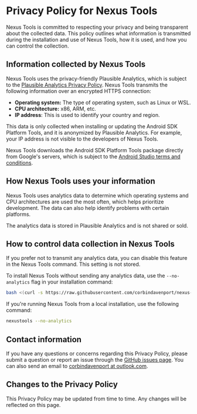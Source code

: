 # Privacy Policy for Nexus Tools

Nexus Tools is committed to respecting your privacy and being transparent about the collected data. This policy outlines what information is transmitted during the installation and use of Nexus Tools, how it is used, and how you can control the collection.

## Information collected by Nexus Tools

Nexus Tools uses the privacy-friendly Plausible Analytics, which is subject to the [Plausible Analytics Privacy Policy](https://plausible.io/privacy). Nexus Tools transmits the following information over an encrypted HTTPS connection:

- **Operating system:** The type of operating system, such as Linux or WSL.
- **CPU architecture:** x86, ARM, etc.
- **IP address**: This is used to identify your country and region.

This data is only collected when installing or updating the Android SDK Platform Tools, and it is anonymized by Plausible Analytics. For example, your IP address is not visible to the developers of Nexus Tools.

Nexus Tools downloads the Android SDK Platform Tools package directly from Google's servers, which is subject to the [Android Studio terms and conditions](https://developer.android.com/studio/terms).

## How Nexus Tools uses your information

Nexus Tools uses analytics data to determine which operating systems and CPU architectures are used the most often, which helps prioritize development. The data can also help identify problems with certain platforms.

The analytics data is stored in Plausible Analytics and is not shared or sold.

## How to control data collection in Nexus Tools

If you prefer not to transmit any analytics data, you can disable this feature in the Nexus Tools command. This setting is not stored.

To install Nexus Tools without sending any analytics data, use the `--no-analytics` flag in your installation command:

```bash
bash <(curl -s https://raw.githubusercontent.com/corbindavenport/nexus-tools/main/install.sh) --no-analytics
```

If you're running Nexus Tools from a local installation, use the following command:

```bash
nexustools --no-analytics
```

## Contact information

If you have any questions or concerns regarding this Privacy Policy, please submit a question or report an issue through the [GitHub issues page](https://github.com/corbindavenport/nexus-tools/issues). You can also send an email to [corbindavenport at outlook.com](mailto:corbindavenport@outlook.com?subject=Nexus%20Tools%20Privacy).

## Changes to the Privacy Policy

This Privacy Policy may be updated from time to time. Any changes will be reflected on this page.